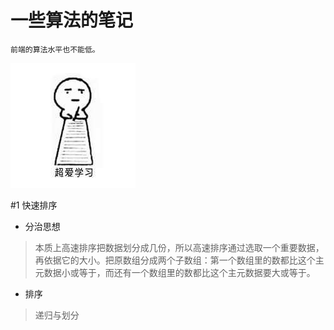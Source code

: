 一些算法的笔记
================


    前端的算法水平也不能低。


   ![图片](https://github.com/LingsRanran/algorithm/blob/master/img/fighting.jpg)

   #1 快速排序
   * 分治思想
   > 本质上高速排序把数据划分成几份，所以高速排序通过选取一个重要数据，再依据它的大小。把原数组分成两个子数组：第一个数组里的数都比这个主元数据小或等于，而还有一个数组里的数都比这个主元数据要大或等于。
   * 排序 
   > 递归与划分